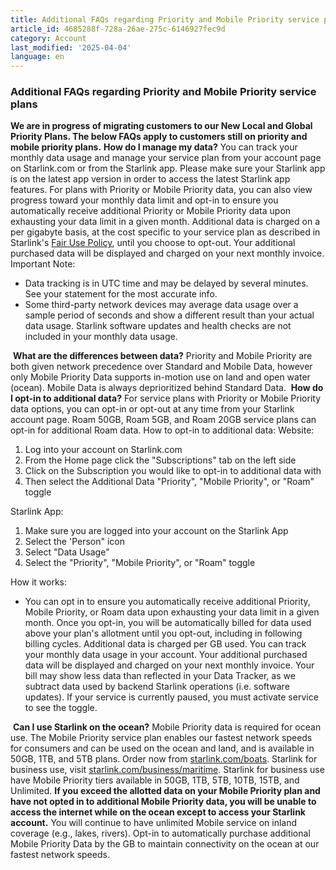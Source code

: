 ```yaml
---
title: Additional FAQs regarding Priority and Mobile Priority service plans
article_id: 4685288f-728a-26ae-275c-6146927fec9d
category: Account
last_modified: '2025-04-04'
language: en
---
```


### Additional FAQs regarding Priority and Mobile Priority service plans
**We are in progress of migrating customers to our New Local and Global Priority Plans. The below FAQs apply to customers still on priority and mobile priority plans.**
**How do I manage my data?**
You can track your monthly data usage and manage your service plan from your account page on Starlink.com or from the Starlink app. Please make sure your Starlink app is on the latest app version in order to access the latest Starlink app features.
For plans with Priority or Mobile Priority data, you can also view progress toward your monthly data limit and opt-in to ensure you automatically receive additional Priority or Mobile Priority data upon exhausting your data limit in a given month. Additional data is charged on a per gigabyte basis, at the cost specific to your service plan as described in Starlink's [Fair Use Policy](https://www.starlink.com/support/article/<https:/www.starlink.com/legal>), until you choose to opt-out. Your additional purchased data will be displayed and charged on your next monthly invoice. 
Important Note:
  * Data tracking is in UTC time and may be delayed by several minutes. See your statement for the most accurate info.
  * Some third-party network devices may average data usage over a sample period of seconds and show a different result than your actual data usage. Starlink software updates and health checks are not included in your monthly data usage.


​
**What are the differences between data?**
Priority and Mobile Priority are both given network precedence over Standard and Mobile Data, however only Mobile Priority Data supports in-motion use on land and open water (ocean). 
Mobile Data is always deprioritized behind Standard Data.
​
**How do I opt-in to additional data?**
For service plans with Priority or Mobile Priority data options, you can opt-in or opt-out at any time from your Starlink account page. Roam 50GB, Roam 5GB, and Roam 20GB service plans can opt-in for additional Roam data.
How to opt-in to additional data:
Website:
  1. Log into your account on Starlink.com
  2. From the Home page click the "Subscriptions" tab on the left side
  3. Click on the Subscription you would like to opt-in to additional data with
  4. Then select the Additional Data "Priority", "Mobile Priority", or "Roam" toggle


Starlink App:
  1. Make sure you are logged into your account on the Starlink App
  2. Select the 'Person" icon
  3. Select "Data Usage"
  4. Select the "Priority", "Mobile Priority", or "Roam" toggle


How it works:
  * You can opt in to ensure you automatically receive additional Priority, Mobile Priority, or Roam data upon exhausting your data limit in a given month. Once you opt-in, you will be automatically billed for data used above your plan's allotment until you opt-out, including in following billing cycles. Additional data is charged per GB used. You can track your monthly data usage in your account. Your additional purchased data will be displayed and charged on your next monthly invoice. Your bill may show less data than reflected in your Data Tracker, as we subtract data used by backend Starlink operations (i.e. software updates). If your service is currently paused, you must activate service to see the toggle.


​
**Can I use Starlink on the ocean?**
Mobile Priority data is required for ocean use.
The Mobile Priority service plan enables our fastest network speeds for consumers and can be used on the ocean and land, and is available in 50GB, 1TB, and 5TB plans. Order now from [starlink.com/boats](https://www.starlink.com/support/article/<https:/www.starlink.com/boats>). Starlink for business use, visit [starlink.com/business/maritime](https://www.starlink.com/support/article/<https:/www.starlink.com/business/maritime>). Starlink for business use have Mobile Priority tiers available in 50GB, 1TB, 5TB, 10TB, 15TB, and Unlimited.
**If you exceed the allotted data on your Mobile Priority plan and have not opted in to additional Mobile Priority data, you will be unable to access the internet while on the ocean except to access your Starlink account.** You will continue to have unlimited Mobile service on inland coverage (e.g., lakes, rivers). Opt-in to automatically purchase additional Mobile Priority Data by the GB to maintain connectivity on the ocean at our fastest network speeds.
